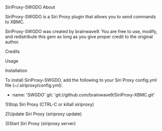 SiriProxy-SWGDO
About

SiriProxy-SWGDO is a Siri Proxy plugin that allows you to send commands to XBMC.

SiriProxy-SWGDO was created by brainwave9. You are free to use, modify, and redistribute this gem as long as you give proper credit to the original author.

Credits

Usage

Installation

To install SiriProxy-SWGDO, add the following to your Siri Proxy config.yml file (~/.siriproxy/config.yml):
- name: 'SWGDO'
  git: 'git://github.com/brainwave9/SiriProxy-XBMC.git'
  

1)Stop Siri Proxy (CTRL-C or killall siriproxy)

2)Update Siri Proxy (siriproxy update)

3)Start Siri Proxy (siriproxy server)
